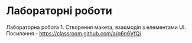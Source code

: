 # Лабораторні роботи

Лабораторна робота 1. Створення макета, взаємодія з елементами UI. Посилання - https://classroom.github.com/a/q6n6VfQi

